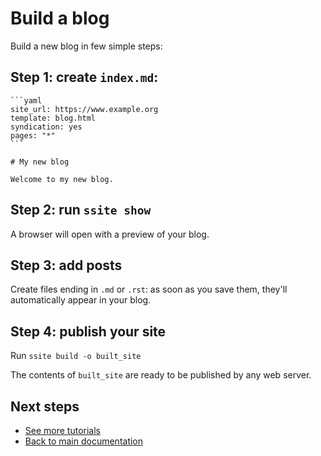 # Build a blog

Build a new blog in few simple steps:

## Step 1: create `index.md`:

~~~~{.md}
```yaml
site_url: https://www.example.org
template: blog.html
syndication: yes
pages: "*"
```

# My new blog

Welcome to my new blog.
~~~~

## Step 2: run `ssite show`

A browser will open with a preview of your blog.


## Step 3: add posts

Create files ending in `.md` or `.rst`: as soon as you save
them, they'll automatically appear in your blog.


## Step 4: publish your site

Run `ssite build -o built_site`

The contents of `built_site` are ready to be published by any web server.


## Next steps

* [See more tutorials](README.md)
* [Back to main documentation](../../README.md)
